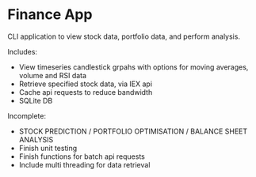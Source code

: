 # Finance App

CLI application to view stock data, portfolio data, and perform analysis. 

Includes:
- View timeseries candlestick grpahs with options for moving averages, volume and RSI data
- Retrieve specified stock data, via IEX api
- Cache api requests to reduce bandwidth
- SQLite DB


Incomplete:
- STOCK PREDICTION / PORTFOLIO OPTIMISATION / BALANCE SHEET ANALYSIS
- Finish unit testing
- Finish functions for batch api requests
- Include multi threading for data retrieval 
